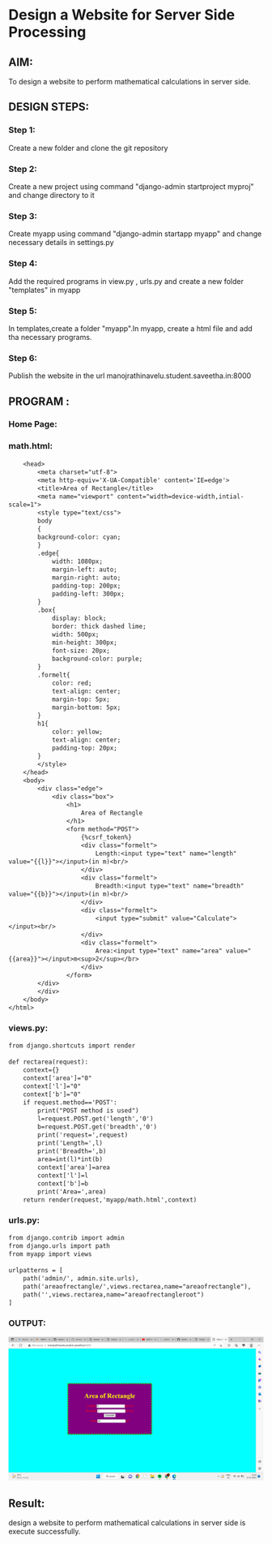 # Design a Website for Server Side Processing

## AIM:
To design a website to perform mathematical calculations in server side.

## DESIGN STEPS:

### Step 1:
Create a new folder and clone the git repository


### Step 2:
Create a new project using command "django-admin startproject myproj" and change directory to it


### Step 3:

Create myapp using command "django-admin startapp myapp" and change necessary details in settings.py

### Step 4:


Add the required programs in view.py , urls.py and create a new folder "templates" in myapp

### Step 5:

In templates,create a folder "myapp".In myapp, create a html file and add tha necessary programs.

### Step 6:
Publish the website in the url manojrathinavelu.student.saveetha.in:8000

## PROGRAM :

### Home Page:

### math.html:
```<html>
    <head>
        <meta charset="utf-8">
        <meta http-equiv='X-UA-Compatible' content='IE=edge'>
        <title>Area of Rectangle</title>
        <meta name="viewport" content="width=device-width,intial-scale=1">
        <style type="text/css">
        body
        {
        background-color: cyan;
        }
        .edge{
            width: 1080px;
            margin-left: auto;
            margin-right: auto;
            padding-top: 200px;
            padding-left: 300px;
        }
        .box{
            display: block;
            border: thick dashed lime;
            width: 500px;
            min-height: 300px;
            font-size: 20px;
            background-color: purple;
        }
        .formelt{
            color: red;
            text-align: center;
            margin-top: 5px;
            margin-bottom: 5px;
        }
        h1{
            color: yellow;
            text-align: center;
            padding-top: 20px;
        }
        </style>
    </head>
    <body>
        <div class="edge">
            <div class="box">
                <h1>
                    Area of Rectangle
                </h1>
                <form method="POST">
                    {%csrf_token%}
                    <div class="formelt">
                        Length:<input type="text" name="length" value="{{l}}"></input>(in m)<br/>
                    </div>
                    <div class="formelt">
                        Breadth:<input type="text" name="breadth" value="{{b}}"></input>(in m)<br/>
                    </div>
                    <div class="formelt">
                        <input type="submit" value="Calculate"></input><br/>
                    </div>
                    <div class="formelt">
                        Area:<input type="text" name="area" value="{{area}}"></input>m<sup>2</sup></br>
                    </div>
                </form>
        </div>
        </div>
    </body>
</html>
```
### views.py:
```
from django.shortcuts import render

def rectarea(request):
    context={}
    context['area']="0"
    context['l']="0"
    context['b']="0"
    if request.method=='POST':
        print("POST method is used")
        l=request.POST.get('length','0')
        b=request.POST.get('breadth','0')
        print('request=',request)
        print('Length=',l)
        print('Breadth=',b)
        area=int(l)*int(b)
        context['area']=area
        context['l']=l
        context['b']=b
        print('Area=',area)
    return render(request,'myapp/math.html',context)
```
### urls.py:
```
from django.contrib import admin
from django.urls import path
from myapp import views

urlpatterns = [
    path('admin/', admin.site.urls),
    path('areaofrectangle/',views.rectarea,name="areaofrectangle"),
    path('',views.rectarea,name="areaofrectangleroot")
]
```
### OUTPUT:
![images](images/area.png)


## Result:

 design a website to perform mathematical calculations in server side is execute successfully.



